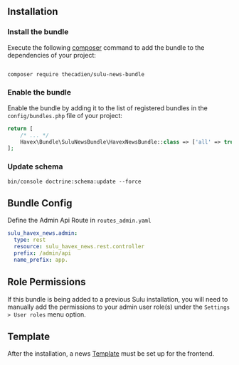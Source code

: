 ## Installation

### Install the bundle 

Execute the following [composer](https://getcomposer.org/) command to add the bundle to the dependencies of your 
project:

```bash

composer require thecadien/sulu-news-bundle

```

### Enable the bundle 
 
 Enable the bundle by adding it to the list of registered bundles in the `config/bundles.php` file of your project:

 ```php
 return [
     /* ... */
     Havex\Bundle\SuluNewsBundle\HavexNewsBundle::class => ['all' => true],
 ];
 ```

### Update schema
```shell script
bin/console doctrine:schema:update --force
```

## Bundle Config
    
Define the Admin Api Route in `routes_admin.yaml`
```yaml
sulu_havex_news.admin:
  type: rest
  resource: sulu_havex_news.rest.controller
  prefix: /admin/api
  name_prefix: app.
```

## Role Permissions
If this bundle is being added to a previous Sulu installation, you will need to manually add the permissions to your admin user role(s) under the `Settings > User roles` menu option.

## Template
After the installation, a news [Template](template.md) must be set up for the frontend.

